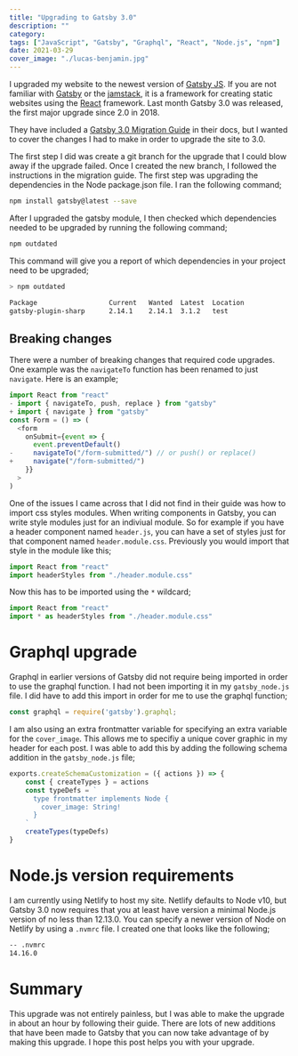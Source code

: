 ```yaml
---
title: "Upgrading to Gatsby 3.0"
description: ""
category: 
tags: ["JavaScript", "Gatsby", "Graphql", "React", "Node.js", "npm"]
date: 2021-03-29
cover_image: "./lucas-benjamin.jpg"
---
```


I upgraded my website to the newest version of [Gatsby JS](https://www.gatsbyjs.com). If you are not familiar with [Gatsby](https://www.gatsbyjs.com) or the [jamstack](https://jamstack.org/), it is a framework for creating static websites using the [React](https://reactjs.org/) framework. Last month Gatsby 3.0 was released, the first major upgrade since 2.0 in 2018.

They have included a [Gatsby 3.0 Migration Guide](https://www.gatsbyjs.com/docs/reference/release-notes/migrating-from-v2-to-v3/) in their docs, but I wanted to cover the changes I had to make in order to upgrade the site to 3.0.

The first step I did was create a git branch for the upgrade that I could blow away if the upgrade failed. Once I created the new branch, I followed the instructions in the migration guide. The first step was upgrading the dependencies in the Node package.json file. I ran the following command;

```bash
npm install gatsby@latest --save
```

After I upgraded the gatsby module, I then checked which dependencies needed to be upgraded by running the following command;

```bash
npm outdated
```

This command will give you a report of which dependencies in your project need to be upgraded;

```bash
> npm outdated

Package                  Current   Wanted  Latest  Location
gatsby-plugin-sharp      2.14.1    2.14.1  3.1.2   test
```

## Breaking changes

There were a number of breaking changes that required code upgrades. One example was the `navigateTo` function has been renamed to just `navigate`. Here is an example;

```javascript
import React from "react"
- import { navigateTo, push, replace } from "gatsby"
+ import { navigate } from "gatsby"
const Form = () => (
  <form
    onSubmit={event => {
      event.preventDefault()
-     navigateTo("/form-submitted/") // or push() or replace()
+     navigate("/form-submitted/")
    }}
  >
)
```

One of the issues I came across that I did not find in their guide was how to import css styles modules. When writing components in Gatsby, you can write style modules just for an indiviual module. So for example if you have a header component named `header.js`, you can have a set of styles just for that component named `header.module.css`. Previously you would import that style in the module like this;

```javascript
import React from "react"
import headerStyles from "./header.module.css"
```

Now this has to be imported using the `*` wildcard;

```javascript
import React from "react"
import * as headerStyles from "./header.module.css"
```

# Graphql upgrade

Graphql in earlier versions of Gatsby did not require being imported in order to use the graphql function. I had not been importing it in my `gatsby_node.js` file. I did have to add this import in order for me to use the graphql function;

```javascript
const graphql = require('gatsby').graphql;
```

I am also using an extra frontmatter variable for specifying an extra variable for the `cover_image`. This allows me to specifiy a unique cover graphic in my header for each post. I was able to add this by adding the following schema addition in the `gatsby_node.js` file;

```javascript
exports.createSchemaCustomization = ({ actions }) => {
    const { createTypes } = actions
    const typeDefs = `
      type frontmatter implements Node {
        cover_image: String!
      }
    `
    createTypes(typeDefs)
}
```

# Node.js version requirements

I am currently using Netlify to host my site. Netlify defaults to Node v10, but Gatsby 3.0 now requires that you at least have version a minimal Node.js version of no less than 12.13.0. You can specify a newer version of Node on Netlify by using a `.nvmrc` file. I created one that looks like the following;

```bash
-- .nvmrc
14.16.0
```

# Summary

This upgrade was not entirely painless, but I was able to make the upgrade in about an hour by following their guide. There are lots of new additions that have been made to Gatsby that you can now take advantage of by making this upgrade. I hope this post helps you with your upgrade.